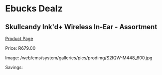 
# Ebucks Dealz
## Skullcandy Ink'd+ Wireless In-Ear - Assortment
[Product Page](https://www.ebucks.com/web/shop/productSelected.do?prodId=1020129026&catId=1048640943)

Price: R679.00

Image: /web/cms/system/galleries/pics/prodimg/S2IQW-M448_600.jpg

Savings: 


	